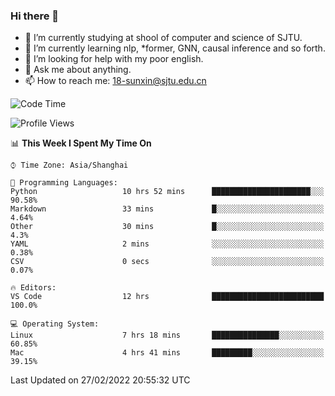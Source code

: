 ### Hi there 👋

<!--
**sunxin000/sunxin000** is a ✨ _special_ ✨ repository because its `README.md` (this file) appears on your GitHub profile.

Here are some ideas to get you started:

- 🔭 I’m currently working on ...
- 🌱 I’m currently learning ...
- 👯 I’m looking to collaborate on ...
- 🤔 I’m looking for help with ...
- 💬 Ask me about ...
- 📫 How to reach me: ...
- 😄 Pronouns: ...
- ⚡ Fun fact: ...
-->
- 🏫 I’m currently studying at shool of computer and science of SJTU.
- 🌱 I’m currently learning nlp, \*former, GNN, causal inference and so forth.
- 🤔 I’m looking for help with my poor english.
- 💬 Ask me about anything.
- 📫 How to reach me: 18-sunxin@sjtu.edu.cn
<!--START_SECTION:waka-->
![Code Time](http://img.shields.io/badge/Code%20Time-97%20hrs%2027%20mins-blue)

![Profile Views](http://img.shields.io/badge/Profile%20Views-5-blue)

📊 **This Week I Spent My Time On** 

```text
⌚︎ Time Zone: Asia/Shanghai

💬 Programming Languages: 
Python                   10 hrs 52 mins      ██████████████████████░░░   90.58% 
Markdown                 33 mins             █░░░░░░░░░░░░░░░░░░░░░░░░   4.64% 
Other                    30 mins             █░░░░░░░░░░░░░░░░░░░░░░░░   4.3% 
YAML                     2 mins              ░░░░░░░░░░░░░░░░░░░░░░░░░   0.38% 
CSV                      0 secs              ░░░░░░░░░░░░░░░░░░░░░░░░░   0.07%

🔥 Editors: 
VS Code                  12 hrs              █████████████████████████   100.0%

💻 Operating System: 
Linux                    7 hrs 18 mins       ███████████████░░░░░░░░░░   60.85% 
Mac                      4 hrs 41 mins       █████████░░░░░░░░░░░░░░░░   39.15%

```


 Last Updated on 27/02/2022 20:55:32 UTC
<!--END_SECTION:waka-->
